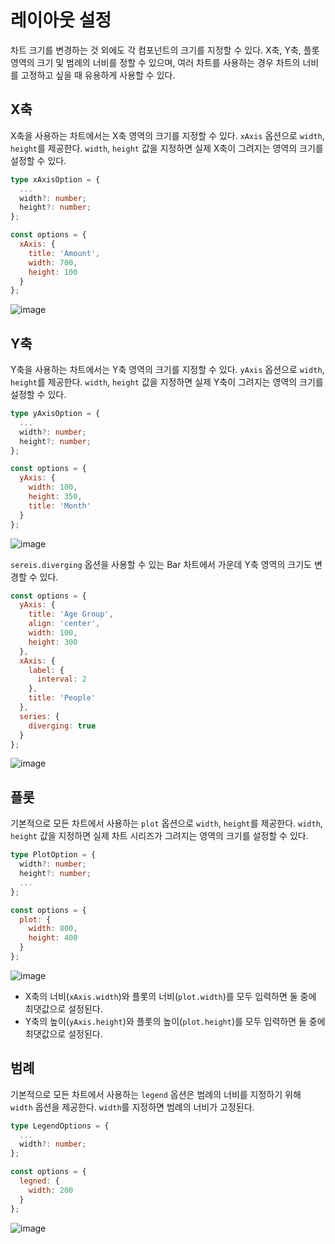 # 레이아웃 설정

차트 크기를 변경하는 것 외에도 각 컴포넌트의 크기를 지정할 수 있다. X축, Y축, 플롯 영역의 크기 및 범례의 너비를 정할 수 있으며, 여러 차트를 사용하는 경우 차트의 너비를 고정하고 싶을 때 유용하게 사용할 수 있다.
## X축
X축을 사용하는 차트에서는 X축 영역의 크기를 지정할 수 있다. `xAxis` 옵션으로 `width`, `height`를 제공한다. `width`, `height` 값을 지정하면 실제 X축이 그려지는 영역의 크기를 설정할 수 있다.

```ts
type xAxisOption = {
  ...
  width?: number;
  height?: number;
};
```

```js
const options = {
  xAxis: {
    title: 'Amount',
    width: 700,
    height: 100
  }
};
```

![image](https://user-images.githubusercontent.com/43128697/103404407-c0fe4900-4b96-11eb-8911-61654ca6312d.png)

## Y축
Y축을 사용하는 차트에서는 Y축 영역의 크기를 지정할 수 있다. `yAxis` 옵션으로 `width`, `height`를 제공한다. `width`, `height` 값을 지정하면 실제 Y축이 그려지는 영역의 크기를 설정할 수 있다.

```ts
type yAxisOption = {
  ...
  width?: number;
  height?: number;
};
```

```js
const options = {
  yAxis: {
    width: 100,
    height: 350,
    title: 'Month'
  }
};
```

![image](https://user-images.githubusercontent.com/43128697/103404404-bf348580-4b96-11eb-98e5-6b44648be3d2.png)

`sereis.diverging` 옵션을 사용할 수 있는 Bar 차트에서 가운데 Y축 영역의 크기도 변경할 수 있다.

```js
const options = {
  yAxis: {
    title: 'Age Group',
    align: 'center',
    width: 100,
    height: 300
  },
  xAxis: {
    label: {
      interval: 2
    },
    title: 'People'
  },
  series: {
    diverging: true
  }
};
```

![image](https://user-images.githubusercontent.com/43128697/103404702-f192b280-4b97-11eb-8a11-74945e1e85e1.png)

## 플롯
기본적으로 모든 차트에서 사용하는 `plot` 옵션으로 `width`, `height`를 제공한다. `width`, `height` 값을 지정하면 실제 차트 시리즈가 그려지는 영역의 크기를 설정할 수 있다.

```ts
type PlotOption = {
  width?: number;
  height?: number;
  ...
};
```

```js
const options = {
  plot: {
    width: 800,
    height: 400
  }
};
```

![image](https://user-images.githubusercontent.com/43128697/103405040-0de31f00-4b99-11eb-8645-4d58a9563e85.png)


* X축의 너비(`xAxis.width`)와 플롯의 너비(`plot.width`)를 모두 입력하면 둘 중에 최댓값으로 설정된다.
* Y축의 높이(`yAxis.height`)와 플롯의 높이(`plot.height`)를 모두 입력하면 둘 중에 최댓값으로 설정된다.

## 범례
기본적으로 모든 차트에서 사용하는 `legend` 옵션은 범례의 너비를 지정하기 위해 `width` 옵션을 제공한다. `width`를 지정하면 범례의 너비가 고정된다.

```ts
type LegendOptions = {
  ...
  width?: number;
};
```

```js
const options = {
  legned: {
    width: 200
  }
};
```

![image](https://user-images.githubusercontent.com/43128697/103473501-addcba80-4ddc-11eb-9315-a0a2d392dc11.png)
